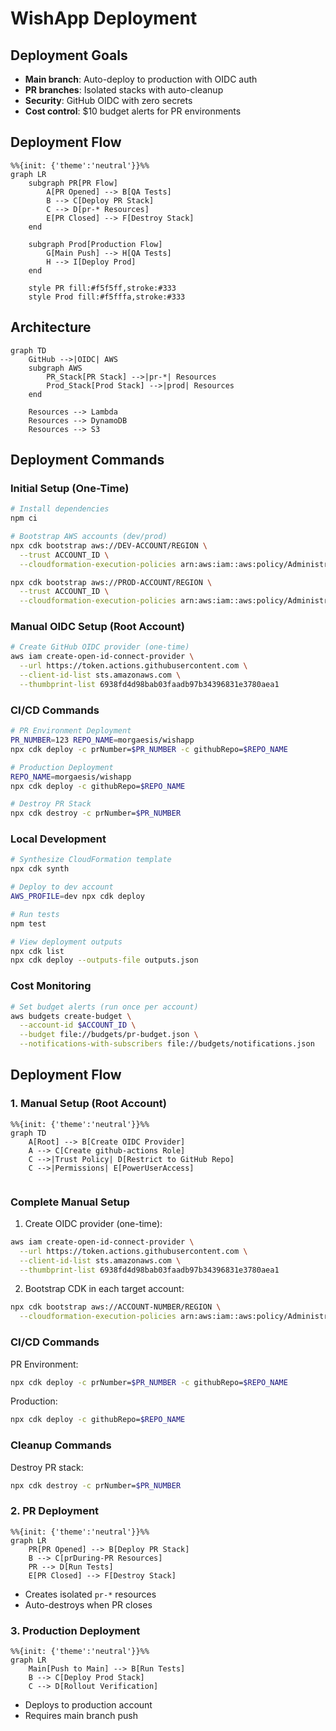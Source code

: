 # WishApp Deployment

## Deployment Goals
- **Main branch**: Auto-deploy to production with OIDC auth
- **PR branches**: Isolated stacks with auto-cleanup
- **Security**: GitHub OIDC with zero secrets
- **Cost control**: $10 budget alerts for PR environments

## Deployment Flow
```mermaid
%%{init: {'theme':'neutral'}}%%
graph LR
    subgraph PR[PR Flow]
        A[PR Opened] --> B[QA Tests]
        B --> C[Deploy PR Stack]
        C --> D[pr-* Resources]
        E[PR Closed] --> F[Destroy Stack]
    end
    
    subgraph Prod[Production Flow]
        G[Main Push] --> H[QA Tests]
        H --> I[Deploy Prod]
    end
    
    style PR fill:#f5f5ff,stroke:#333
    style Prod fill:#f5fffa,stroke:#333
```

## Architecture
```mermaid
graph TD
    GitHub -->|OIDC| AWS
    subgraph AWS
        PR_Stack[PR Stack] -->|pr-*| Resources
        Prod_Stack[Prod Stack] -->|prod| Resources
    end
    
    Resources --> Lambda
    Resources --> DynamoDB
    Resources --> S3
```

## Deployment Commands

### Initial Setup (One-Time)
```bash
# Install dependencies
npm ci

# Bootstrap AWS accounts (dev/prod)
npx cdk bootstrap aws://DEV-ACCOUNT/REGION \
  --trust ACCOUNT_ID \
  --cloudformation-execution-policies arn:aws:iam::aws:policy/AdministratorAccess

npx cdk bootstrap aws://PROD-ACCOUNT/REGION \
  --trust ACCOUNT_ID \
  --cloudformation-execution-policies arn:aws:iam::aws:policy/AdministratorAccess
```

### Manual OIDC Setup (Root Account)
```bash
# Create GitHub OIDC provider (one-time)
aws iam create-open-id-connect-provider \
  --url https://token.actions.githubusercontent.com \
  --client-id-list sts.amazonaws.com \
  --thumbprint-list 6938fd4d98bab03faadb97b34396831e3780aea1
```

### CI/CD Commands
```bash
# PR Environment Deployment
PR_NUMBER=123 REPO_NAME=morgaesis/wishapp
npx cdk deploy -c prNumber=$PR_NUMBER -c githubRepo=$REPO_NAME

# Production Deployment
REPO_NAME=morgaesis/wishapp
npx cdk deploy -c githubRepo=$REPO_NAME

# Destroy PR Stack
npx cdk destroy -c prNumber=$PR_NUMBER
```

### Local Development
```bash
# Synthesize CloudFormation template
npx cdk synth

# Deploy to dev account
AWS_PROFILE=dev npx cdk deploy

# Run tests
npm test

# View deployment outputs
npx cdk list
npx cdk deploy --outputs-file outputs.json
```

### Cost Monitoring
```bash
# Set budget alerts (run once per account)
aws budgets create-budget \
  --account-id $ACCOUNT_ID \
  --budget file://budgets/pr-budget.json \
  --notifications-with-subscribers file://budgets/notifications.json
```

## Deployment Flow

### 1. Manual Setup (Root Account)
```mermaid
%%{init: {'theme':'neutral'}}%%
graph TD
    A[Root] --> B[Create OIDC Provider]
    A --> C[Create github-actions Role]
    C -->|Trust Policy| D[Restrict to GitHub Repo]
    C -->|Permissions| E[PowerUserAccess]
    
``` 
### Complete Manual Setup
1. Create OIDC provider (one-time):
```bash
aws iam create-open-id-connect-provider \
  --url https://token.actions.githubusercontent.com \
  --client-id-list sts.amazonaws.com \
  --thumbprint-list 6938fd4d98bab03faadb97b34396831e3780aea1
```

2. Bootstrap CDK in each target account:
```bash
npx cdk bootstrap aws://ACCOUNT-NUMBER/REGION \
  --cloudformation-execution-policies arn:aws:iam::aws:policy/AdministratorAccess
```

### CI/CD Commands
PR Environment:
```bash
npx cdk deploy -c prNumber=$PR_NUMBER -c githubRepo=$REPO_NAME
```

Production:
```bash
npx cdk deploy -c githubRepo=$REPO_NAME
```

### Cleanup Commands
Destroy PR stack:
```bash
npx cdk destroy -c prNumber=$PR_NUMBER
```

### 2. PR Deployment
```mermaid
%%{init: {'theme':'neutral'}}%%
graph LR
    PR[PR Opened] --> B[Deploy PR Stack]
    B --> C[prDuring-PR Resources]
    PR --> D[Run Tests]
    E[PR Closed] --> F[Destroy Stack]
```
- Creates isolated `pr-*` resources
- Auto-destroys when PR closes

### 3. Production Deployment
```mermaid
%%{init: {'theme':'neutral'}}%%
graph LR
    Main[Push to Main] --> B[Run Tests]
    B --> C[Deploy Prod Stack]
    C --> D[Rollout Verification]
```
- Deploys to production account
- Requires main branch push
